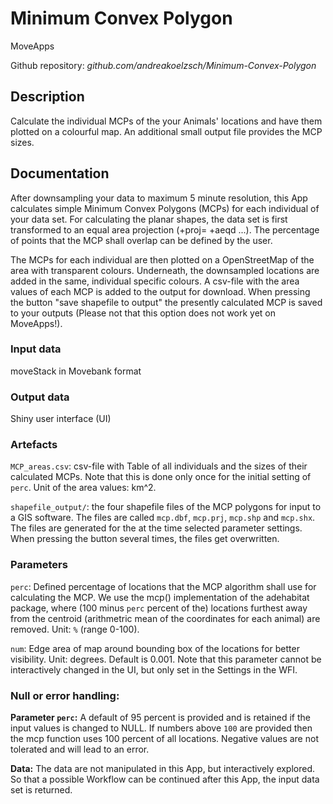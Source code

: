 # Minimum Convex Polygon

MoveApps

Github repository: *github.com/andreakoelzsch/Minimum-Convex-Polygon*


## Description
Calculate the individual MCPs of the your Animals' locations and have them plotted on a colourful map. An additional small output file provides the MCP sizes.

## Documentation
After downsampling your data to maximum 5 minute resolution, this App calculates simple Minimum Convex Polygons (MCPs) for each individual of your data set. For calculating the planar shapes, the data set is first transformed to an equal area projection (+proj= +aeqd ...). The percentage of points that the MCP shall overlap can be defined by the user.

The MCPs for each individual are then plotted on a OpenStreetMap of the area with transparent colours. Underneath, the downsampled locations are added in the same, individual specific colours. A csv-file with the area values of each MCP is added to the output for download. When pressing the button "save shapefile to output" the presently calculated MCP is saved to your outputs (Please not that this option does not work yet on MoveApps!).

### Input data
moveStack in Movebank format

### Output data
Shiny user interface (UI)

### Artefacts
`MCP_areas.csv`: csv-file with Table of all individuals and the sizes of their calculated MCPs. Note that this is done only once for the initial setting of `perc`. Unit of the area values: km^2.

`shapefile_output/`: the four shapefile files of the MCP polygons for input to a GIS software. The files are called `mcp.dbf`, `mcp.prj`, `mcp.shp` and `mcp.shx`. The files are generated for the at the time selected parameter settings. When pressing the button several times, the files get overwritten.


### Parameters 
`perc`: Defined percentage of locations that the MCP algorithm shall use for calculating the MCP. We use the mcp() implementation of the adehabitat package, where (100 minus `perc` percent of the) locations furthest away from the centroid (arithmetric mean of the coordinates for each animal) are removed. Unit: `%` (range 0-100).

`num`: Edge area of map around bounding box of the locations for better visibility. Unit: degrees. Default is 0.001. Note that this parameter cannot be interactively changed in the UI, but only set in the Settings in the WFI.

### Null or error handling:
**Parameter `perc`:** A default of 95 percent is provided and is retained if the input values is changed to NULL. If numbers above `100` are provided then the mcp function uses 100 percent of all locations. Negative values are not tolerated and will lead to an error.

**Data:** The data are not manipulated in this App, but interactively explored. So that a possible Workflow can be continued after this App, the input data set is returned.
